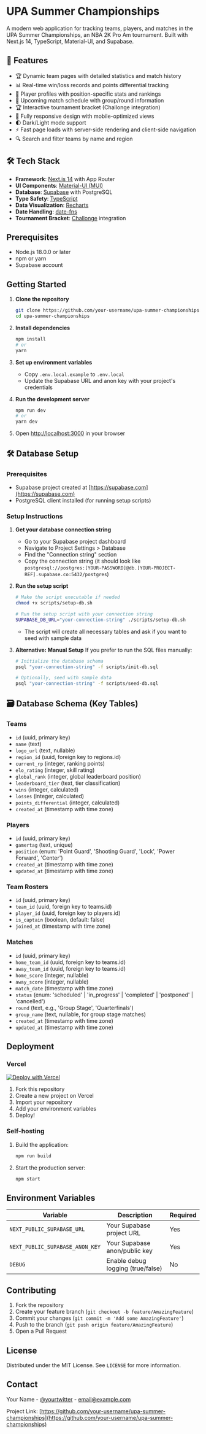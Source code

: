 # UPA Summer Championships

A modern web application for tracking teams, players, and matches in the UPA Summer Championships, an NBA 2K Pro Am tournament. Built with Next.js 14, TypeScript, Material-UI, and Supabase.

## 🚀 Features

- 🏆 Dynamic team pages with detailed statistics and match history
- 📊 Real-time win/loss records and points differential tracking
- 🏅 Player profiles with position-specific stats and rankings
- 📅 Upcoming match schedule with group/round information
- 🏆 Interactive tournament bracket (Challonge integration)
- 📱 Fully responsive design with mobile-optimized views
- 🌓 Dark/Light mode support
- ⚡ Fast page loads with server-side rendering and client-side navigation
- 🔍 Search and filter teams by name and region

## 🛠️ Tech Stack

- **Framework**: [Next.js 14](https://nextjs.org/) with App Router
- **UI Components**: [Material-UI (MUI)](https://mui.com/)
- **Database**: [Supabase](https://supabase.com/) with PostgreSQL
- **Type Safety**: [TypeScript](https://www.typescriptlang.org/)
- **Data Visualization**: [Recharts](https://recharts.org/)
- **Date Handling**: [date-fns](https://date-fns.org/)
- **Tournament Bracket**: [Challonge](https://challonge.com/) integration

## Prerequisites

- Node.js 18.0.0 or later
- npm or yarn
- Supabase account

## Getting Started

1. **Clone the repository**
   ```bash
   git clone https://github.com/your-username/upa-summer-championships.git
   cd upa-summer-championships
   ```

2. **Install dependencies**
   ```bash
   npm install
   # or
   yarn
   ```

3. **Set up environment variables**
   - Copy `.env.local.example` to `.env.local`
   - Update the Supabase URL and anon key with your project's credentials

4. **Run the development server**
   ```bash
   npm run dev
   # or
   yarn dev
   ```

5. Open [http://localhost:3000](http://localhost:3000) in your browser

## 🛠️ Database Setup

### Prerequisites
- Supabase project created at [https://supabase.com](https://supabase.com)
- PostgreSQL client installed (for running setup scripts)

### Setup Instructions

1. **Get your database connection string**
   - Go to your Supabase project dashboard
   - Navigate to Project Settings > Database
   - Find the "Connection string" section
   - Copy the connection string (it should look like `postgresql://postgres:[YOUR-PASSWORD]@db.[YOUR-PROJECT-REF].supabase.co:5432/postgres`)

2. **Run the setup script**
   ```bash
   # Make the script executable if needed
   chmod +x scripts/setup-db.sh
   
   # Run the setup script with your connection string
   SUPABASE_DB_URL="your-connection-string" ./scripts/setup-db.sh
   ```
   - The script will create all necessary tables and ask if you want to seed with sample data

3. **Alternative: Manual Setup**
   If you prefer to run the SQL files manually:
   ```bash
   # Initialize the database schema
   psql "your-connection-string" -f scripts/init-db.sql
   
   # Optionally, seed with sample data
   psql "your-connection-string" -f scripts/seed-db.sql
   ```

## 🗃️ Database Schema (Key Tables)

### Teams
- `id` (uuid, primary key)
- `name` (text)
- `logo_url` (text, nullable)
- `region_id` (uuid, foreign key to regions.id)
- `current_rp` (integer, ranking points)
- `elo_rating` (integer, skill rating)
- `global_rank` (integer, global leaderboard position)
- `leaderboard_tier` (text, tier classification)
- `wins` (integer, calculated)
- `losses` (integer, calculated)
- `points_differential` (integer, calculated)
- `created_at` (timestamp with time zone)

### Players
- `id` (uuid, primary key)
- `gamertag` (text, unique)
- `position` (enum: 'Point Guard', 'Shooting Guard', 'Lock', 'Power Forward', 'Center')
- `created_at` (timestamp with time zone)
- `updated_at` (timestamp with time zone)

### Team Rosters
- `id` (uuid, primary key)
- `team_id` (uuid, foreign key to teams.id)
- `player_id` (uuid, foreign key to players.id)
- `is_captain` (boolean, default: false)
- `joined_at` (timestamp with time zone)

### Matches
- `id` (uuid, primary key)
- `home_team_id` (uuid, foreign key to teams.id)
- `away_team_id` (uuid, foreign key to teams.id)
- `home_score` (integer, nullable)
- `away_score` (integer, nullable)
- `match_date` (timestamp with time zone)
- `status` (enum: 'scheduled' | 'in_progress' | 'completed' | 'postponed' | 'cancelled')
- `round` (text, e.g., 'Group Stage', 'Quarterfinals')
- `group_name` (text, nullable, for group stage matches)
- `created_at` (timestamp with time zone)
- `updated_at` (timestamp with time zone)

## Deployment

### Vercel

[![Deploy with Vercel](https://vercel.com/button)](https://vercel.com/new/clone?repository-url=https%3A%2F%2Fgithub.com%2Fyour-username%2Fupa-summer-championships&env=NEXT_PUBLIC_SUPABASE_URL,NEXT_PUBLIC_SUPABASE_ANON_KEY&envDescription=Supabase%20credentials%20are%20required%20to%20connect%20to%20your%20database.&envLink=https%3A%2F%2Fsupabase.com%2Fdocs%2Fguides%2Fgetting-started%2Fquickstarts%2Fnextjs)

1. Fork this repository
2. Create a new project on Vercel
3. Import your repository
4. Add your environment variables
5. Deploy!

### Self-hosting

1. Build the application:
   ```bash
   npm run build
   ```

2. Start the production server:
   ```bash
   npm start
   ```

## Environment Variables

| Variable | Description | Required |
|----------|-------------|----------|
| `NEXT_PUBLIC_SUPABASE_URL` | Your Supabase project URL | Yes |
| `NEXT_PUBLIC_SUPABASE_ANON_KEY` | Your Supabase anon/public key | Yes |
| `DEBUG` | Enable debug logging (true/false) | No |

## Contributing

1. Fork the repository
2. Create your feature branch (`git checkout -b feature/AmazingFeature`)
3. Commit your changes (`git commit -m 'Add some AmazingFeature'`)
4. Push to the branch (`git push origin feature/AmazingFeature`)
5. Open a Pull Request

## License

Distributed under the MIT License. See `LICENSE` for more information.

## Contact

Your Name - [@yourtwitter](https://twitter.com/yourtwitter) - email@example.com

Project Link: [https://github.com/your-username/upa-summer-championships](https://github.com/your-username/upa-summer-championships)